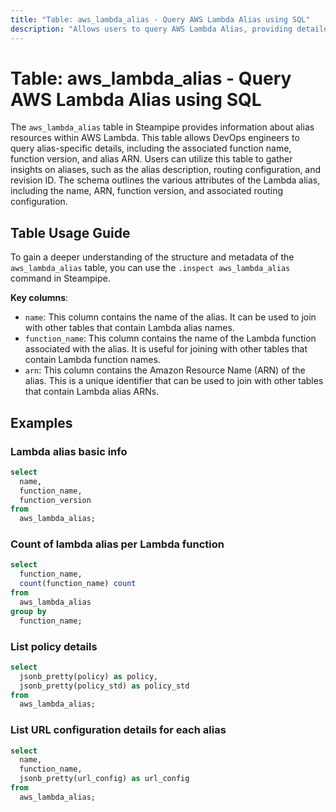 ```yaml
---
title: "Table: aws_lambda_alias - Query AWS Lambda Alias using SQL"
description: "Allows users to query AWS Lambda Alias, providing detailed information about each alias associated with AWS Lambda functions."
---
```


# Table: aws_lambda_alias - Query AWS Lambda Alias using SQL

The `aws_lambda_alias` table in Steampipe provides information about alias resources within AWS Lambda. This table allows DevOps engineers to query alias-specific details, including the associated function name, function version, and alias ARN. Users can utilize this table to gather insights on aliases, such as the alias description, routing configuration, and revision ID. The schema outlines the various attributes of the Lambda alias, including the name, ARN, function version, and associated routing configuration.

## Table Usage Guide

To gain a deeper understanding of the structure and metadata of the `aws_lambda_alias` table, you can use the `.inspect aws_lambda_alias` command in Steampipe.

**Key columns**:

- `name`: This column contains the name of the alias. It can be used to join with other tables that contain Lambda alias names.
- `function_name`: This column contains the name of the Lambda function associated with the alias. It is useful for joining with other tables that contain Lambda function names.
- `arn`: This column contains the Amazon Resource Name (ARN) of the alias. This is a unique identifier that can be used to join with other tables that contain Lambda alias ARNs.

## Examples

### Lambda alias basic info

```sql
select
  name,
  function_name,
  function_version
from
  aws_lambda_alias;
```

### Count of lambda alias per Lambda function

```sql
select
  function_name,
  count(function_name) count
from
  aws_lambda_alias
group by
  function_name;
```

### List policy details

```sql
select
  jsonb_pretty(policy) as policy,
  jsonb_pretty(policy_std) as policy_std
from
  aws_lambda_alias;
```

### List URL configuration details for each alias

```sql
select
  name,
  function_name,
  jsonb_pretty(url_config) as url_config
from
  aws_lambda_alias;
```